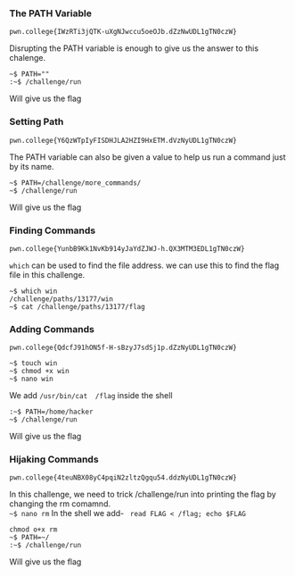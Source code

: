### The PATH Variable
```pwn.college{IWzRTi3jQTK-uXgNJwccu5oeOJb.dZzNwUDL1gTN0czW}```  

Disrupting the PATH variable is enough to give us the answer to this chalenge.  
```
~$ PATH=""
:~$ /challenge/run
```
Will give us the flag

### Setting Path
```pwn.college{Y6QzWTpIyFISDHJLA2HZI9HxETM.dVzNyUDL1gTN0czW}```

The PATH variable can also be given a value to help us run a command just by its name.  
```
~$ PATH=/challenge/more_commands/
~$ /challenge/run
```
Will give us the flag

### Finding Commands
```pwn.college{YunbB9Kk1NvKb914yJaYdZJWJ-h.QX3MTM3EDL1gTN0czW}```

```which``` can be used to find the file address. we can use this to find the flag file in this challenge.  
```
~$ which win
/challenge/paths/13177/win
~$ cat /challenge/paths/13177/flag
```

### Adding Commands
```pwn.college{QdcfJ91hON5f-H-sBzyJ7sdSj1p.dZzNyUDL1gTN0czW}```

```
~$ touch win
~$ chmod +x win
~$ nano win
```  
We add ```/usr/bin/cat  /flag``` inside the shell  
```
:~$ PATH=/home/hacker
~$ /challenge/run
```
Will give us the flag  

### Hijaking Commands
```pwn.college{4teuNBX08yC4pqiN2zltzQgqu54.ddzNyUDL1gTN0czW}``` 

In this challenge, we need to trick /challenge/run into printing the flag by changing the rm comamnd.  
```~$ nano rm```
In the shell we add- ``` read FLAG < /flag; echo $FLAG```  
```
chmod o+x rm
~$ PATH=~/
:~$ /challenge/run
```
Will give us the flag

